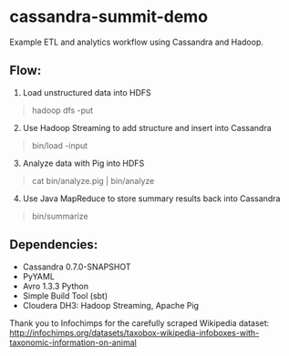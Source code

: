 cassandra-summit-demo
====

Example ETL and analytics workflow using Cassandra and Hadoop.

Flow:
----

1. Load unstructured data into HDFS
> hadoop dfs -put <local> <data>

2. Use Hadoop Streaming to add structure and insert into Cassandra
> bin/load -input <in>

3. Analyze data with Pig into HDFS
> cat bin/analyze.pig | bin/analyze

4. Use Java MapReduce to store summary results back into Cassandra
> bin/summarize

Dependencies:
----

* Cassandra 0.7.0-SNAPSHOT
* PyYAML
* Avro 1.3.3 Python
* Simple Build Tool (sbt)
* Cloudera DH3: Hadoop Streaming, Apache Pig

Thank you to Infochimps for the carefully scraped Wikipedia dataset:
http://infochimps.org/datasets/taxobox-wikipedia-infoboxes-with-taxonomic-information-on-animal

